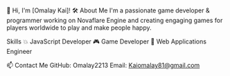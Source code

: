 👋 Hi, I'm [Omalay Kai]!
🛠 About Me
I'm a passionate game developer & programmer working on Novaflare Engine and creating engaging games for players worldwide to play and make people happy.

Skills 
💥 JavaScript Developer
🎮 Game Developer
🚀 Web Applications Engineer

📫 Contact Me
GitHub: Omalay2213
Email: Kaiomalay81@gmail.com
